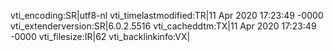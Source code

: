 vti_encoding:SR|utf8-nl
vti_timelastmodified:TR|11 Apr 2020 17:23:49 -0000
vti_extenderversion:SR|6.0.2.5516
vti_cacheddtm:TX|11 Apr 2020 17:23:49 -0000
vti_filesize:IR|62
vti_backlinkinfo:VX|
